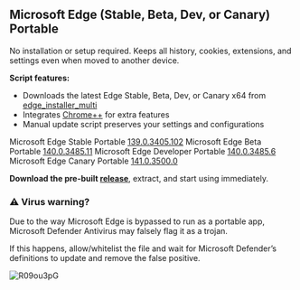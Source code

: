 ﻿## Microsoft Edge (Stable, Beta, Dev, or Canary) Portable

No installation or setup required. Keeps all history, cookies, extensions, and settings even when moved to another device.

**Script features:**
* Downloads the latest Edge Stable, Beta, Dev, or Canary x64 from [edge_installer_multi](https://github.com/bibicadotnet/edge_installer_multi/releases)
* Integrates [Chrome++](https://github.com/Bush2021/chrome_plus) for extra features
* Manual update script preserves your settings and configurations

Microsoft Edge Stable Portable [139.0.3405.102](https://github.com/bibicadotnet/microsoft-edge-multi-portable/releases/tag/edge-stable-portable-x64_139.0.3405.102_1.13.0)
Microsoft Edge Beta Portable [140.0.3485.11](https://github.com/bibicadotnet/microsoft-edge-multi-portable/releases/tag/edge-beta-portable-x64_140.0.3485.11_1.13.0)
Microsoft Edge Developer Portable [140.0.3485.6](https://github.com/bibicadotnet/microsoft-edge-multi-portable/releases/tag/edge-dev-portable-x64_140.0.3485.6_1.13.0)
Microsoft Edge Canary Portable [141.0.3500.0](https://github.com/bibicadotnet/microsoft-edge-multi-portable/releases/tag/edge-canary-portable-x64_141.0.3500.0_1.13.0)

**Download the pre-built [release](https://github.com/bibicadotnet/microsoft-edge-multi-portable/releases)**, extract, and start using immediately.

### ⚠ Virus warning?

Due to the way Microsoft Edge is bypassed to run as a portable app, Microsoft Defender Antivirus may falsely flag it as a trojan.

If this happens, allow/whitelist the file and wait for Microsoft Defender’s definitions to update and remove the false positive.

<img src="https://img.bibica.net/R09ou3pG.png" alt="R09ou3pG">

